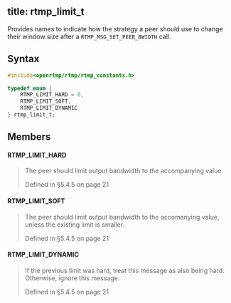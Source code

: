 title: rtmp_limit_t
--------------------------

Provides names to indicate how the strategy a peer should use to change their window size after a `RTMP_MSG_SET_PEER_BWIDTH` call.

## Syntax ##

```c
#include<openrtmp/rtmp/rtmp_constants.h>

typedef enum {
    RTMP_LIMIT_HARD = 0,
    RTMP_LIMIT_SOFT,
    RTMP_LIMIT_DYNAMIC
} rtmp_limit_t;
```

## Members ##

#### RTMP_LIMIT_HARD ####
> The peer should limit output bandwidth to the accompanying value.
> 
> Defined in §5.4.5 on page 21

#### RTMP_LIMIT_SOFT ####
> The peer should limit output bandwidth to the accomanying value, unless the existing limit is smaller.
> 
> Defined in §5.4.5 on page 21

#### RTMP_LIMIT_DYNAMIC ####
> If the previous limit was hard, treat this message as also being hard. Otherwise, ignore this message.
> 
> Defined in §5.4.5 on page 21
